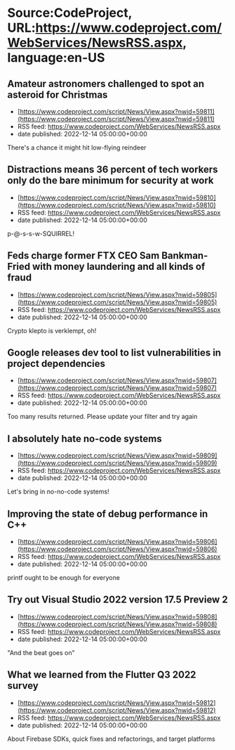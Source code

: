 # Source:CodeProject, URL:https://www.codeproject.com/WebServices/NewsRSS.aspx, language:en-US

## Amateur astronomers challenged to spot an asteroid for Christmas
 - [https://www.codeproject.com/script/News/View.aspx?nwid=59811](https://www.codeproject.com/script/News/View.aspx?nwid=59811)
 - RSS feed: https://www.codeproject.com/WebServices/NewsRSS.aspx
 - date published: 2022-12-14 05:00:00+00:00

There's a chance it might hit low-flying reindeer

## Distractions means 36 percent of tech workers only do the bare minimum for security at work
 - [https://www.codeproject.com/script/News/View.aspx?nwid=59810](https://www.codeproject.com/script/News/View.aspx?nwid=59810)
 - RSS feed: https://www.codeproject.com/WebServices/NewsRSS.aspx
 - date published: 2022-12-14 05:00:00+00:00

p-@-s-s-w-SQUIRREL!

## Feds charge former FTX CEO Sam Bankman-Fried with money laundering and all kinds of fraud
 - [https://www.codeproject.com/script/News/View.aspx?nwid=59805](https://www.codeproject.com/script/News/View.aspx?nwid=59805)
 - RSS feed: https://www.codeproject.com/WebServices/NewsRSS.aspx
 - date published: 2022-12-14 05:00:00+00:00

Crypto klepto is verklempt, oh!

## Google releases dev tool to list vulnerabilities in project dependencies
 - [https://www.codeproject.com/script/News/View.aspx?nwid=59807](https://www.codeproject.com/script/News/View.aspx?nwid=59807)
 - RSS feed: https://www.codeproject.com/WebServices/NewsRSS.aspx
 - date published: 2022-12-14 05:00:00+00:00

Too many results returned. Please update your filter and try again

## I absolutely hate no-code systems
 - [https://www.codeproject.com/script/News/View.aspx?nwid=59809](https://www.codeproject.com/script/News/View.aspx?nwid=59809)
 - RSS feed: https://www.codeproject.com/WebServices/NewsRSS.aspx
 - date published: 2022-12-14 05:00:00+00:00

Let's bring in no-no-code systems!

## Improving the state of debug performance in C++
 - [https://www.codeproject.com/script/News/View.aspx?nwid=59806](https://www.codeproject.com/script/News/View.aspx?nwid=59806)
 - RSS feed: https://www.codeproject.com/WebServices/NewsRSS.aspx
 - date published: 2022-12-14 05:00:00+00:00

printf ought to be enough for everyone

## Try out Visual Studio 2022 version 17.5 Preview 2
 - [https://www.codeproject.com/script/News/View.aspx?nwid=59808](https://www.codeproject.com/script/News/View.aspx?nwid=59808)
 - RSS feed: https://www.codeproject.com/WebServices/NewsRSS.aspx
 - date published: 2022-12-14 05:00:00+00:00

"And the beat goes on"

## What we learned from the Flutter Q3 2022 survey
 - [https://www.codeproject.com/script/News/View.aspx?nwid=59812](https://www.codeproject.com/script/News/View.aspx?nwid=59812)
 - RSS feed: https://www.codeproject.com/WebServices/NewsRSS.aspx
 - date published: 2022-12-14 05:00:00+00:00

About Firebase SDKs, quick fixes and refactorings, and target platforms

